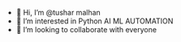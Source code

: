 - 👋 Hi, I’m @tushar malhan
- 👀 I’m interested in Python AI ML AUTOMATION
- 💞️ I’m looking to collaborate with everyone

<!---
tushar2malhan/tushar2malhan is a ✨ special ✨ repository because its `README.md` (this file) appears on your GitHub profile.
You can click the Preview link to take a look at your changes.
--->
